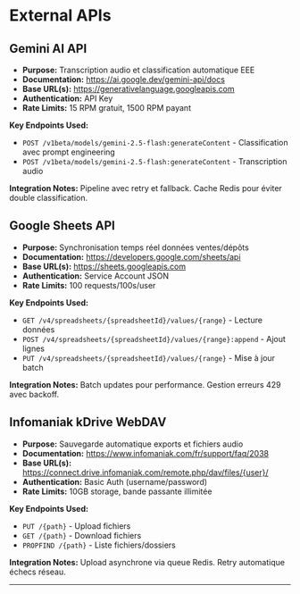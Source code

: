 # External APIs

## Gemini AI API

- **Purpose:** Transcription audio et classification automatique EEE
- **Documentation:** https://ai.google.dev/gemini-api/docs
- **Base URL(s):** https://generativelanguage.googleapis.com
- **Authentication:** API Key
- **Rate Limits:** 15 RPM gratuit, 1500 RPM payant

**Key Endpoints Used:**
- `POST /v1beta/models/gemini-2.5-flash:generateContent` - Classification avec prompt engineering
- `POST /v1beta/models/gemini-2.5-flash:generateContent` - Transcription audio

**Integration Notes:** Pipeline avec retry et fallback. Cache Redis pour éviter double classification.

## Google Sheets API

- **Purpose:** Synchronisation temps réel données ventes/dépôts
- **Documentation:** https://developers.google.com/sheets/api
- **Base URL(s):** https://sheets.googleapis.com
- **Authentication:** Service Account JSON
- **Rate Limits:** 100 requests/100s/user

**Key Endpoints Used:**
- `GET /v4/spreadsheets/{spreadsheetId}/values/{range}` - Lecture données
- `POST /v4/spreadsheets/{spreadsheetId}/values/{range}:append` - Ajout lignes
- `PUT /v4/spreadsheets/{spreadsheetId}/values/{range}` - Mise à jour batch

**Integration Notes:** Batch updates pour performance. Gestion erreurs 429 avec backoff.

## Infomaniak kDrive WebDAV

- **Purpose:** Sauvegarde automatique exports et fichiers audio
- **Documentation:** https://www.infomaniak.com/fr/support/faq/2038
- **Base URL(s):** https://connect.drive.infomaniak.com/remote.php/dav/files/{user}/
- **Authentication:** Basic Auth (username/password)
- **Rate Limits:** 10GB storage, bande passante illimitée

**Key Endpoints Used:**
- `PUT /{path}` - Upload fichiers
- `GET /{path}` - Download fichiers
- `PROPFIND /{path}` - Liste fichiers/dossiers

**Integration Notes:** Upload asynchrone via queue Redis. Retry automatique échecs réseau.

---
